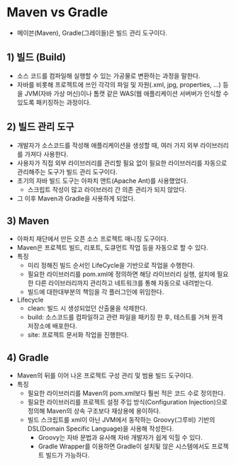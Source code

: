 # Maven vs Gradle
- 메이븐(Maven), Gradle(그레이들)은 빌드 관리 도구이다.

## 1) 빌드 (Build)
- 소스 코드를 컴파일해 실행할 수 있는 가공물로 변환하는 과정을 말한다.
- 자바를 비롯해 프로젝트에 쓰인 각각의 파일 및 자원(.xml, jpg, properties, ...) 등을 JVM(자바 가상 머신)이나 톰캣 같은 WAS(웹 애플리케이션 서버버가 인식할 수 있도록 패키징하는 과정이다.

## 2) 빌드 관리 도구
- 개발자가 소스코드를 작성해 애플리케이션을 생성할 때, 여러 가지 외부 라이브러리를 가져다 사용한다.
- 사용자가 직접 외부 라이브러리를 관리할 필요 없이 필요한 라이브러리를 자동으로 관리해주는 도구가 빌드 관리 도구이다.
- 초기의 자바 빌드 도구는 아파치 앤트(Apache Ant)를 사용했었다.
	- 스크립트 작성이 많고 라이브러리 간 의존 관리가 되지 않았다.
- 그 이후 Maven과 Gradle을 사용하게 되었다.

## 3) Maven
- 아파치 재단에서 만든 오픈 소스 프로젝트 매니징 도구이다.
- Maven은 프로젝트 빌드, 리포트, 도큐먼트 작업 등을 자동으로 할 수 있다.
- 특징
	- 미리 정해진 빌드 순서인 LifeCycle을 기반으로 작업을 수행한다.
	- 필요한 라이브러리를 pom.xml에 정의하면 해당 라이브러리 실행, 설치에 필요한 다른 라이브러리까지 관리하고 네트워크를 통해 자동으로 내려받는다.
	- 빌드에 대한대부분의 책임을 각 플러그인에 위임한다.
- Lifecycle
	- clean: 빌드 시 생성되었던 산출물을 삭제한다.
	- build: 소스코드를 컴파일하고 관련 파일을 패키징 한 후, 테스트를 거쳐 원격 저장소에 배포한다.
	- site: 프로젝트 문서화 작업을 진행한다.

## 4) Gradle
- Maven의 뒤를 이어 나온 프로젝트 구성 관리 및 범용 빌드 도구이다.
- 특징
	- 필요한 라이브러리를 Maven의 pom.xml보다 훨씬 적은 코드 수로 정의한다.
	- 필요한 라이브러리를 프로젝트 설정 주입 방식(Configuration Injection)으로 정의해 Maven의 상속 구조보다 재상용에 용이하다.
	- 빌드 스크립트를 xml이 아닌 JVM에서 동작하는 Groovy(그루비) 기반의 DSL(Domain Specific Language)을 사용해 작성한다.
		- Groovy는 자바 문법과 유사해 자바 개발자가 쉽게 익힐 수 있다.
		- Gradle Wrapper를 이용하면 Gradle이 설치됮 않은 시스템에서도 프로젝트 빌드가 가능하다.